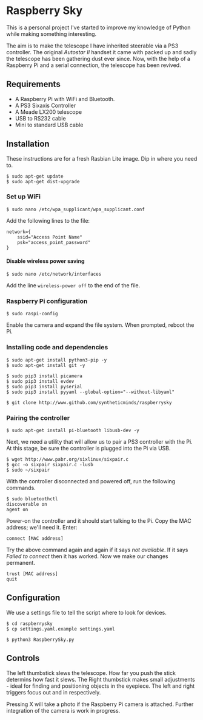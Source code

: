 # Raspberry Sky
This is a personal project I've started to improve my knowledge of Python while making something interesting.

The aim is to make the telescope I have inherited steerable via a PS3 controller. The original *Autostar II* handset it came with packed up and sadly the telescope has been gathering dust ever since. Now, with the help of a Raspberry Pi and a serial connection, the telescope has been revived.

## Requirements
* A Raspberry Pi with WiFi and Bluetooth.
* A PS3 Sixaxis Controller
* A Meade LX200 telescope
* USB to RS232 cable
* Mini to standard USB cable

## Installation
These instructions are for a fresh Rasbian Lite image. Dip in where you need to.

    $ sudo apt-get update
    $ sudo apt-get dist-upgrade

### Set up WiFi

    $ sudo nano /etc/wpa_supplicant/wpa_supplicant.conf

Add the following lines to the file:

    network={
        ssid="Access Point Name"
        psk="access_point_password"
    }

#### Disable wireless power saving
    
    $ sudo nano /etc/network/interfaces

Add the line `wireless-power off` to the end of the file.

### Raspberry Pi configuration

    $ sudo raspi-config

Enable the camera and expand the file system. When prompted, reboot the Pi.

### Installing code and dependencies

    $ sudo apt-get install python3-pip -y
    $ sudo apt-get install git -y

    $ sudo pip3 install picamera
    $ sudo pip3 install evdev
    $ sudo pip3 install pyserial
    $ sudo pip3 install pyyaml --global-option="--without-libyaml"

    $ git clone http://www.github.com/syntheticminds/raspberrysky

### Pairing the controller

    $ sudo apt-get install pi-bluetooth libusb-dev -y

Next, we need a utility that will allow us to pair a PS3 controller with the Pi. At this stage, be sure the controller is plugged into the Pi via USB.

    $ wget http://www.pabr.org/sixlinux/sixpair.c
    $ gcc -o sixpair sixpair.c -lusb
    $ sudo ~/sixpair

With the controller disconnected and powered off, run the following commands.

    $ sudo bluetoothctl
    discoverable on
    agent on

Power-on the controller and it should start talking to the Pi. Copy the MAC address; we'll need it. Enter:

    connect [MAC address]

Try the above command again and again if it says *not available*. If it says *Failed to connect* then it has worked. Now we make our changes permanent.

    trust [MAC address]
    quit

## Configuration
We use a settings file to tell the script where to look for devices.

    $ cd raspberrysky
    $ cp settings.yaml.example settings.yaml

    $ python3 RaspberrySky.py
    
## Controls
The left thumbstick slews the telescope. How far you push the stick determins how fast it slews. The Right thumbstick makes small adjustments - ideal for finding and positioning objects in the eyepiece. The left and right triggers focus out and in respectively.

Pressing X will take a photo if the Raspberry Pi camera is attached. Further integration of the camera is work in progress.